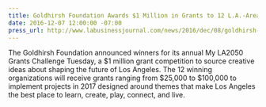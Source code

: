 ```yaml
---
title: Goldhirsh Foundation Awards $1 Million in Grants to 12 L.A.-Area Organization
date: 2016-12-07 12:00:00 -07:00
press_url: http://www.labusinessjournal.com/news/2016/dec/08/goldhirsh-foundation-awards-1-million-grants-12-l-/
---
```


The Goldhirsh Foundation announced winners for its annual My LA2050 Grants Challenge Tuesday, a $1 million grant competition to source creative ideas about shaping the future of Los Angeles. The 12 winning organizations will receive grants ranging from $25,000 to $100,000 to implement projects in 2017 designed around themes that make Los Angeles the best place to learn, create, play, connect, and live.
